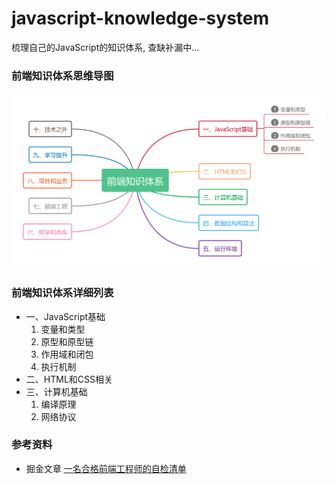 # javascript-knowledge-system
梳理自己的JavaScript的知识体系, 查缺补漏中...

### 前端知识体系思维导图
![思维导图](前端知识体系.jpg)

### 前端知识体系详细列表
- 一、JavaScript基础
	1. 变量和类型
	2. 原型和原型链
	3. 作用域和闭包
	4. 执行机制
- 二、HTML和CSS相关
- 三、计算机基础
	1. 编译原理
	2. 网络协议

### 参考资料
- 掘金文章 [一名合格前端工程师的自检清单](https://juejin.im/post/5cc1da82f265da036023b628)